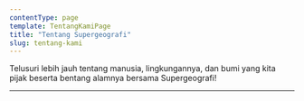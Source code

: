 ```yaml
---
contentType: page
template: TentangKamiPage
title: "Tentang Supergeografi"
slug: tentang-kami
---
```


Telusuri lebih jauh tentang manusia, lingkungannya, dan bumi yang kita pijak beserta bentang alamnya bersama Supergeografi!

---
